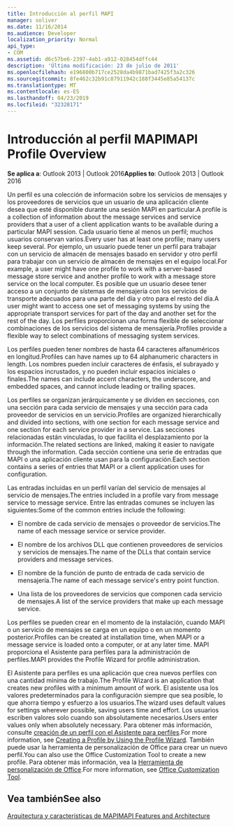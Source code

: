 ```yaml
---
title: Introducción al perfil MAPI
manager: soliver
ms.date: 11/16/2014
ms.audience: Developer
localization_priority: Normal
api_type:
- COM
ms.assetid: d6c57be6-2397-4ab1-a912-028454dffc44
description: 'Última modificación: 23 de julio de 2011'
ms.openlocfilehash: e196800b717ce2528da4b9871bad7425f3a2c326
ms.sourcegitcommit: 8fe462c32b91c87911942c188f3445e85a54137c
ms.translationtype: MT
ms.contentlocale: es-ES
ms.lasthandoff: 04/23/2019
ms.locfileid: "32328171"
---
```

# <a name="mapi-profile-overview"></a><span data-ttu-id="8e633-103">Introducción al perfil MAPI</span><span class="sxs-lookup"><span data-stu-id="8e633-103">MAPI Profile Overview</span></span>

  
  
<span data-ttu-id="8e633-104">**Se aplica a**: Outlook 2013 | Outlook 2016</span><span class="sxs-lookup"><span data-stu-id="8e633-104">**Applies to**: Outlook 2013 | Outlook 2016</span></span> 
  
<span data-ttu-id="8e633-105">Un perfil es una colección de información sobre los servicios de mensajes y los proveedores de servicios que un usuario de una aplicación cliente desea que esté disponible durante una sesión MAPI en particular.</span><span class="sxs-lookup"><span data-stu-id="8e633-105">A profile is a collection of information about the message services and service providers that a user of a client application wants to be available during a particular MAPI session.</span></span> <span data-ttu-id="8e633-106">Cada usuario tiene al menos un perfil; muchos usuarios conservan varios.</span><span class="sxs-lookup"><span data-stu-id="8e633-106">Every user has at least one profile; many users keep several.</span></span> <span data-ttu-id="8e633-107">Por ejemplo, un usuario puede tener un perfil para trabajar con un servicio de almacén de mensajes basado en servidor y otro perfil para trabajar con un servicio de almacén de mensajes en el equipo local.</span><span class="sxs-lookup"><span data-stu-id="8e633-107">For example, a user might have one profile to work with a server-based message store service and another profile to work with a message store service on the local computer.</span></span> <span data-ttu-id="8e633-108">Es posible que un usuario desee tener acceso a un conjunto de sistemas de mensajería con los servicios de transporte adecuados para una parte del día y otro para el resto del día.</span><span class="sxs-lookup"><span data-stu-id="8e633-108">A user might want to access one set of messaging systems by using the appropriate transport services for part of the day and another set for the rest of the day.</span></span> <span data-ttu-id="8e633-109">Los perfiles proporcionan una forma flexible de seleccionar combinaciones de los servicios del sistema de mensajería.</span><span class="sxs-lookup"><span data-stu-id="8e633-109">Profiles provide a flexible way to select combinations of messaging system services.</span></span> 
  
<span data-ttu-id="8e633-110">Los perfiles pueden tener nombres de hasta 64 caracteres alfanuméricos en longitud.</span><span class="sxs-lookup"><span data-stu-id="8e633-110">Profiles can have names up to 64 alphanumeric characters in length.</span></span> <span data-ttu-id="8e633-111">Los nombres pueden incluir caracteres de énfasis, el subrayado y los espacios incrustados, y no pueden incluir espacios iniciales o finales.</span><span class="sxs-lookup"><span data-stu-id="8e633-111">The names can include accent characters, the underscore, and embedded spaces, and cannot include leading or trailing spaces.</span></span> 
  
<span data-ttu-id="8e633-112">Los perfiles se organizan jerárquicamente y se dividen en secciones, con una sección para cada servicio de mensajes y una sección para cada proveedor de servicios en un servicio.</span><span class="sxs-lookup"><span data-stu-id="8e633-112">Profiles are organized hierarchically and divided into sections, with one section for each message service and one section for each service provider in a service.</span></span> <span data-ttu-id="8e633-113">Las secciones relacionadas están vinculadas, lo que facilita el desplazamiento por la información.</span><span class="sxs-lookup"><span data-stu-id="8e633-113">The related sections are linked, making it easier to navigate through the information.</span></span> <span data-ttu-id="8e633-114">Cada sección contiene una serie de entradas que MAPI o una aplicación cliente usan para la configuración.</span><span class="sxs-lookup"><span data-stu-id="8e633-114">Each section contains a series of entries that MAPI or a client application uses for configuration.</span></span>
  
<span data-ttu-id="8e633-115">Las entradas incluidas en un perfil varían del servicio de mensajes al servicio de mensajes.</span><span class="sxs-lookup"><span data-stu-id="8e633-115">The entries included in a profile vary from message service to message service.</span></span> <span data-ttu-id="8e633-116">Entre las entradas comunes se incluyen las siguientes:</span><span class="sxs-lookup"><span data-stu-id="8e633-116">Some of the common entries include the following:</span></span>
  
- <span data-ttu-id="8e633-117">El nombre de cada servicio de mensajes o proveedor de servicios.</span><span class="sxs-lookup"><span data-stu-id="8e633-117">The name of each message service or service provider.</span></span>
    
- <span data-ttu-id="8e633-118">El nombre de los archivos DLL que contienen proveedores de servicios y servicios de mensajes.</span><span class="sxs-lookup"><span data-stu-id="8e633-118">The name of the DLLs that contain service providers and message services.</span></span>
    
- <span data-ttu-id="8e633-119">El nombre de la función de punto de entrada de cada servicio de mensajería.</span><span class="sxs-lookup"><span data-stu-id="8e633-119">The name of each message service's entry point function.</span></span>
    
- <span data-ttu-id="8e633-120">Una lista de los proveedores de servicios que componen cada servicio de mensajes.</span><span class="sxs-lookup"><span data-stu-id="8e633-120">A list of the service providers that make up each message service.</span></span>
    
<span data-ttu-id="8e633-121">Los perfiles se pueden crear en el momento de la instalación, cuando MAPI o un servicio de mensajes se carga en un equipo o en un momento posterior.</span><span class="sxs-lookup"><span data-stu-id="8e633-121">Profiles can be created at installation time, when MAPI or a message service is loaded onto a computer, or at any later time.</span></span> <span data-ttu-id="8e633-122">MAPI proporciona el Asistente para perfiles para la administración de perfiles.</span><span class="sxs-lookup"><span data-stu-id="8e633-122">MAPI provides the Profile Wizard for profile administration.</span></span> 
  
<span data-ttu-id="8e633-123">El Asistente para perfiles es una aplicación que crea nuevos perfiles con una cantidad mínima de trabajo.</span><span class="sxs-lookup"><span data-stu-id="8e633-123">The Profile Wizard is an application that creates new profiles with a minimum amount of work.</span></span> <span data-ttu-id="8e633-124">El asistente usa los valores predeterminados para la configuración siempre que sea posible, lo que ahorra tiempo y esfuerzo a los usuarios.</span><span class="sxs-lookup"><span data-stu-id="8e633-124">The wizard uses default values for settings wherever possible, saving users time and effort.</span></span> <span data-ttu-id="8e633-125">Los usuarios escriben valores solo cuando son absolutamente necesarios.</span><span class="sxs-lookup"><span data-stu-id="8e633-125">Users enter values only when absolutely necessary.</span></span> <span data-ttu-id="8e633-126">Para obtener más información, consulte [creación de un perfil con el Asistente para perfiles](creating-a-profile-by-using-the-profile-wizard.md).</span><span class="sxs-lookup"><span data-stu-id="8e633-126">For more information, see [Creating a Profile by Using the Profile Wizard](creating-a-profile-by-using-the-profile-wizard.md).</span></span> <span data-ttu-id="8e633-127">También puede usar la herramienta de personalización de Office para crear un nuevo perfil.</span><span class="sxs-lookup"><span data-stu-id="8e633-127">You can also use the Office Customization Tool to create a new profile.</span></span> <span data-ttu-id="8e633-128">Para obtener más información, vea la [Herramienta de personalización de Office](https://go.microsoft.com/fwlink/?LinkId=123000).</span><span class="sxs-lookup"><span data-stu-id="8e633-128">For more information, see [Office Customization Tool](https://go.microsoft.com/fwlink/?LinkId=123000).</span></span>
  
## <a name="see-also"></a><span data-ttu-id="8e633-129">Vea también</span><span class="sxs-lookup"><span data-stu-id="8e633-129">See also</span></span>



[<span data-ttu-id="8e633-130">Arquitectura y características de MAPI</span><span class="sxs-lookup"><span data-stu-id="8e633-130">MAPI Features and Architecture</span></span>](mapi-features-and-architecture.md)

